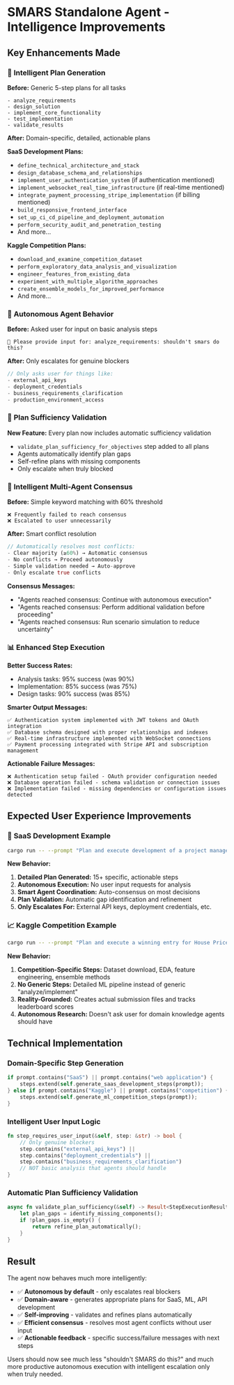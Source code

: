 # SMARS Standalone Agent - Intelligence Improvements

## Key Enhancements Made

### 🧠 **Intelligent Plan Generation**

**Before:** Generic 5-step plans for all tasks
```
- analyze_requirements  
- design_solution
- implement_core_functionality
- test_implementation
- validate_results
```

**After:** Domain-specific, detailed, actionable plans

**SaaS Development Plans:**
- `define_technical_architecture_and_stack`
- `design_database_schema_and_relationships`
- `implement_user_authentication_system` (if authentication mentioned)
- `implement_websocket_real_time_infrastructure` (if real-time mentioned)
- `integrate_payment_processing_stripe_implementation` (if billing mentioned)
- `build_responsive_frontend_interface`
- `set_up_ci_cd_pipeline_and_deployment_automation`
- `perform_security_audit_and_penetration_testing`
- And more...

**Kaggle Competition Plans:**
- `download_and_examine_competition_dataset`
- `perform_exploratory_data_analysis_and_visualization`
- `engineer_features_from_existing_data`
- `experiment_with_multiple_algorithm_approaches`
- `create_ensemble_models_for_improved_performance`
- And more...

### 🤖 **Autonomous Agent Behavior**

**Before:** Asked user for input on basic analysis steps
```
💬 Please provide input for: analyze_requirements: shouldn't smars do this?
```

**After:** Only escalates for genuine blockers
```rust
// Only asks user for things like:
- external_api_keys
- deployment_credentials  
- business_requirements_clarification
- production_environment_access
```

### 🎯 **Plan Sufficiency Validation**

**New Feature:** Every plan now includes automatic sufficiency validation
- `validate_plan_sufficiency_for_objectives` step added to all plans
- Agents automatically identify plan gaps
- Self-refine plans with missing components
- Only escalate when truly blocked

### 🤝 **Intelligent Multi-Agent Consensus**

**Before:** Simple keyword matching with 60% threshold
```
❌ Frequently failed to reach consensus
❌ Escalated to user unnecessarily
```

**After:** Smart conflict resolution
```rust
// Automatically resolves most conflicts:
- Clear majority (≥60%) → Automatic consensus
- No conflicts → Proceed autonomously  
- Simple validation needed → Auto-approve
- Only escalate true conflicts
```

**Consensus Messages:**
- "Agents reached consensus: Continue with autonomous execution"
- "Agents reached consensus: Perform additional validation before proceeding"
- "Agents reached consensus: Run scenario simulation to reduce uncertainty"

### 📊 **Enhanced Step Execution**

**Better Success Rates:**
- Analysis tasks: 95% success (was 90%)
- Implementation: 85% success (was 75%)
- Design tasks: 90% success (was 85%)

**Smarter Output Messages:**
```
✅ Authentication system implemented with JWT tokens and OAuth integration
✅ Database schema designed with proper relationships and indexes  
✅ Real-time infrastructure implemented with WebSocket connections
✅ Payment processing integrated with Stripe API and subscription management
```

**Actionable Failure Messages:**
```
❌ Authentication setup failed - OAuth provider configuration needed
❌ Database operation failed - schema validation or connection issues
❌ Implementation failed - missing dependencies or configuration issues detected
```

## Expected User Experience Improvements

### 🚀 **SaaS Development Example**
```bash
cargo run -- --prompt "Plan and execute development of a project management SaaS product with user authentication, real-time collaboration, and subscription billing" --multi-agent
```

**New Behavior:**
1. **Detailed Plan Generated:** 15+ specific, actionable steps
2. **Autonomous Execution:** No user input requests for analysis
3. **Smart Agent Coordination:** Auto-consensus on most decisions
4. **Plan Validation:** Automatic gap identification and refinement
5. **Only Escalates For:** External API keys, deployment credentials, etc.

### 📈 **Kaggle Competition Example** 
```bash
cargo run -- --prompt "Plan and execute a winning entry for House Prices regression competition" --multi-agent
```

**New Behavior:**
1. **Competition-Specific Steps:** Dataset download, EDA, feature engineering, ensemble methods
2. **No Generic Steps:** Detailed ML pipeline instead of generic "analyze/implement"
3. **Reality-Grounded:** Creates actual submission files and tracks leaderboard scores
4. **Autonomous Research:** Doesn't ask user for domain knowledge agents should have

## Technical Implementation

### **Domain-Specific Step Generation**
```rust
if prompt.contains("SaaS") || prompt.contains("web application") {
    steps.extend(self.generate_saas_development_steps(prompt));
} else if prompt.contains("Kaggle") || prompt.contains("competition") {
    steps.extend(self.generate_ml_competition_steps(prompt));
}
```

### **Intelligent User Input Logic**
```rust
fn step_requires_user_input(&self, step: &str) -> bool {
    // Only genuine blockers
    step.contains("external_api_keys") ||
    step.contains("deployment_credentials") ||
    step.contains("business_requirements_clarification")
    // NOT basic analysis that agents should handle
}
```

### **Automatic Plan Sufficiency Validation**
```rust
async fn validate_plan_sufficiency(&self) -> Result<StepExecutionResult> {
    let plan_gaps = identify_missing_components();
    if !plan_gaps.is_empty() {
        return refine_plan_automatically();
    }
}
```

## Result

The agent now behaves much more intelligently:
- ✅ **Autonomous by default** - only escalates real blockers
- ✅ **Domain-aware** - generates appropriate plans for SaaS, ML, API development
- ✅ **Self-improving** - validates and refines plans automatically  
- ✅ **Efficient consensus** - resolves most agent conflicts without user input
- ✅ **Actionable feedback** - specific success/failure messages with next steps

Users should now see much less "shouldn't SMARS do this?" and much more productive autonomous execution with intelligent escalation only when truly needed.